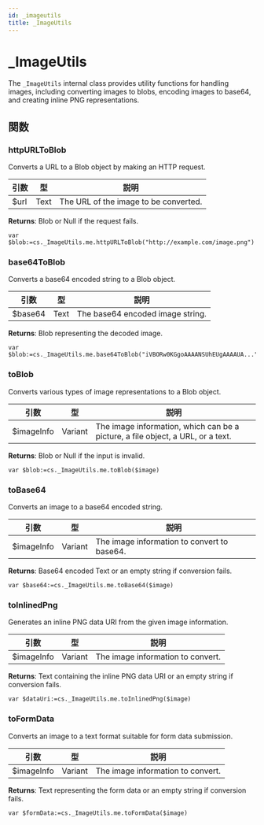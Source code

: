 ```yaml
---
id: _imageutils
title: _ImageUtils
---
```


# _ImageUtils

The `_ImageUtils` internal class provides utility functions for handling images, including converting images to blobs, encoding images to base64, and creating inline PNG representations.

## 関数

### httpURLToBlob

Converts a URL to a Blob object by making an HTTP request.

| 引数   | 型    | 説明                                                    |
| ---- | ---- | ----------------------------------------------------- |
| $url | Text | The URL of the image to be converted. |

**Returns**: Blob or Null if the request fails.

```4d
var $blob:=cs._ImageUtils.me.httpURLToBlob("http://example.com/image.png")
```

### base64ToBlob

Converts a base64 encoded string to a Blob object.

| 引数      | 型    | 説明                                               |
| ------- | ---- | ------------------------------------------------ |
| $base64 | Text | The base64 encoded image string. |

**Returns**: Blob representing the decoded image.

```4d
var $blob:=cs._ImageUtils.me.base64ToBlob("iVBORw0KGgoAAAANSUhEUgAAAAUA...")
```

### toBlob

Converts various types of image representations to a Blob object.

| 引数         | 型       | 説明                                                                                              |
| ---------- | ------- | ----------------------------------------------------------------------------------------------- |
| $imageInfo | Variant | The image information, which can be a picture, a file object, a URL, or a text. |

**Returns**: Blob or Null if the input is invalid.

```4d
var $blob:=cs._ImageUtils.me.toBlob($image)
```

### toBase64

Converts an image to a base64 encoded string.

| 引数         | 型       | 説明                                                          |
| ---------- | ------- | ----------------------------------------------------------- |
| $imageInfo | Variant | The image information to convert to base64. |

**Returns**: Base64 encoded Text or an empty string if conversion fails.

```4d
var $base64:=cs._ImageUtils.me.toBase64($image)
```

### toInlinedPng

Generates an inline PNG data URI from the given image information.

| 引数         | 型       | 説明                                                |
| ---------- | ------- | ------------------------------------------------- |
| $imageInfo | Variant | The image information to convert. |

**Returns**: Text containing the inline PNG data URI or an empty string if conversion fails.

```4d
var $dataUri:=cs._ImageUtils.me.toInlinedPng($image)
```

### toFormData

Converts an image to a text format suitable for form data submission.

| 引数         | 型       | 説明                                                |
| ---------- | ------- | ------------------------------------------------- |
| $imageInfo | Variant | The image information to convert. |

**Returns**: Text representing the form data or an empty string if conversion fails.

```4d
var $formData:=cs._ImageUtils.me.toFormData($image)
```